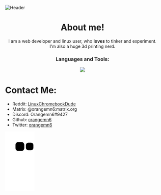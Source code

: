 ![Header](https://github.com/orangemn6/orangemn6/raw/master/header.png)

<h1 align="center"> About me!</h1>
<div align="center">


I am a web developer and linux user, who **loves** to tinker and experiment. I'm also a huge 3d printing nerd.
</div>

<h3 align="center">Languages and Tools:</h3>
<p align="center">
	<a href="https://skillicons.dev">
		<img src="https://skillicons.dev/icons?i=git,js,vim,cloudflare,css,ts,nodejs,nextjs" />
	</a>
</p>

# Contact Me:

- Reddit: [LinuxChromebookDude](https://reddit.com/u/LinuxChromebookDude)
- Matrix: @orangemn6:matrix.org
- Discord: Orangemn6#9427
- Github: [orangemn6](https://github.com/orangemn6)
- Twitter: [orangemn6](https://twitter.com/orangemn6)


[![snk](https://raw.githubusercontent.com/orangemn6/orangemn6/output/github-contribution-grid-snake.svg)](https://github.com/Platane/snk)
